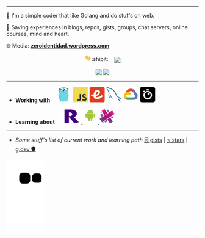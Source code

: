 <hr style="height:2px;border-width:0;color:gray;background-color:gray">

👀 I'm a simple coder that like Golang and do stuffs on web.

🔖 Saving experiences in blogs, repos, gists, groups, chat servers, online courses, mind and heart. 

🌐 Media: **[zeroidentidad.wordpress.com](https://zeroidentidad.wordpress.com)**

<p align="center">
  <img src="./img/hi.gif" width="18px">:shipit: &nbsp;&nbsp;
  <img align='center' src="https://visitor-badge.laobi.icu/badge?page_id=zeroidentidad.visitor-badge">
</p>

<p align="center">
  <img align="center" src="https://github-readme-stats.vercel.app/api?username=zeroidentidad&show_icons=true&theme=dark" width="370">
  <img align="center" src="https://github-readme-stats.vercel.app/api/top-langs/?username=zeroidentidad&layout=compact&theme=dark&langs_count=10&hide=css,scss,html,java,plpgsql,objective-c,less,typescript,ruby,starlark,vue,tsql,assembly,hack,python,makefile,perl,c,shell,batchfile,smarty,php,dockerfile,c%2B%2B" width="370"/>  
</p>

<hr style="height:3px;border-width:0;color:gray;background-color:gray">

- **Working with** &nbsp;&nbsp;
<a href="https://go.dev" target="_blank"> <img src="./img/go.svg" alt="go" height="40"/> </a>
<a href="https://developer.mozilla.org/docs/JavaScript" target="_blank"> <img src="./img/js.svg" alt="js" height="40"/> </a>
<a href="https://emberjs.com" target="_blank"> <img src="./img/ember.svg" alt="emberjs" height="40"/> </a>
<a href="https://mysql.com" target="_blank"> <img src="./img/mysql.svg" alt="mysql" height="40"/> </a>
<a href="https://cloud.google.com" target="_blank"> <img src="./img/googlecloud.svg" alt="google cloud" height="40"/> </a>
<a href="https://algolia.com" target="_blank"> <img src="./img/algolia.svg" alt="algolia" height="40"/> </a>

- **Learning about** &nbsp;&nbsp;
<a href="https://developer.roku.com" target="_blank"> <img src="./img/roku.svg" alt="roku tv" height="40"/> </a>
<a href="https://developer.android.com" target="_blank"> <img src="./img/android.svg" alt="android" height="40"/> </a>
<a href="https://docs.aurelia.io" target="_blank"> <img src="./img/aurelia.svg" alt="aureliajs" height="40"/> </a>

<hr style="height:1px;border-width:0;color:gray;background-color:gray">

- *Some stuff's list of current work and learning path* [🗒️ gists](https://gist.github.com/zeroidentidad) | [⭐️ stars](https://github.com/zeroidentidad?tab=stars) | [g.dev 🛡️](https://g.dev/zeroidentidad)

![Contrib](https://github.com/zeroidentidad/zeroidentidad/blob/output/github-contribution-grid-snake.svg)

